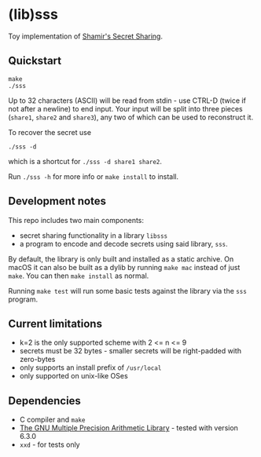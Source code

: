 # (lib)sss
Toy implementation of [Shamir's Secret Sharing](https://en.wikipedia.org/wiki/Shamir%27s_secret_sharing).

## Quickstart
```
make
./sss
```

Up to 32 characters (ASCII) will be read from stdin - use CTRL-D (twice if not after a newline) to end input.
Your input will be split into three pieces (`share1`, `share2` and `share3`), any two of which can be used to reconstruct it.

To recover the secret use
```
./sss -d
```
which is a shortcut for `./sss -d share1 share2`.

Run `./sss -h` for more info or `make install` to install.

## Development notes
This repo includes two main components:

* secret sharing functionality in a library `libsss`
* a program to encode and decode secrets using said library, `sss`.

By default, the library is only built and installed as a static archive.
On macOS it can also be built as a dylib by running `make mac` instead of just `make`.
You can then `make install` as normal.

Running `make test` will run some basic tests against the library via the `sss` program.

## Current limitations
* k=2 is the only supported scheme with 2 <= n <= 9
* secrets must be 32 bytes - smaller secrets will be right-padded with zero-bytes
* only supports an install prefix of `/usr/local`
* only supported on unix-like OSes

## Dependencies
* C compiler and `make`
* [The GNU Multiple Precision Arithmetic Library](https://gmplib.org/) - tested with version 6.3.0
* `xxd` - for tests only
